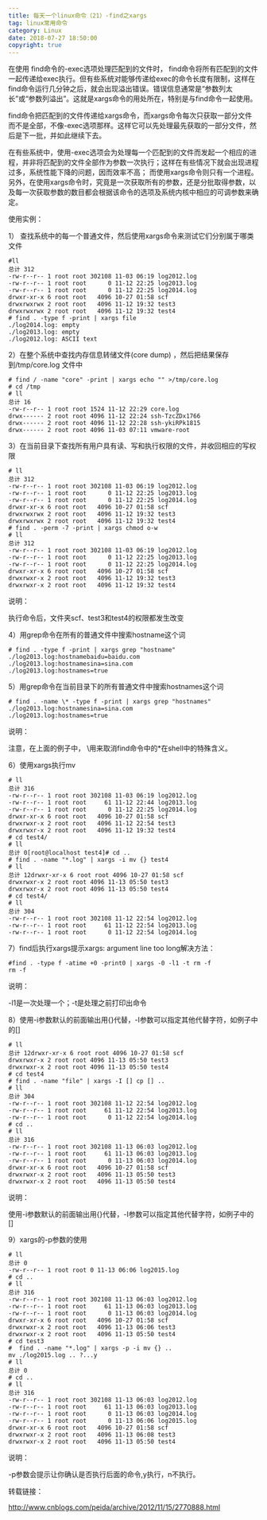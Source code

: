 ```yaml
---
title: 每天一个linux命令（21）-find之xargs
tag: linux常用命令
category: Linux
date: 2018-07-27 18:50:00
copyright: true
---
```


在使用 find命令的-exec选项处理匹配到的文件时， find命令将所有匹配到的文件一起传递给exec执行。但有些系统对能够传递给exec的命令长度有限制，这样在find命令运行几分钟之后，就会出现溢出错误。错误信息通常是“参数列太长”或“参数列溢出”。这就是xargs命令的用处所在，特别是与find命令一起使用。  

<!--more-->

find命令把匹配到的文件传递给xargs命令，而xargs命令每次只获取一部分文件而不是全部，不像-exec选项那样。这样它可以先处理最先获取的一部分文件，然后是下一批，并如此继续下去。  

在有些系统中，使用-exec选项会为处理每一个匹配到的文件而发起一个相应的进程，并非将匹配到的文件全部作为参数一次执行；这样在有些情况下就会出现进程过多，系统性能下降的问题，因而效率不高； 而使用xargs命令则只有一个进程。另外，在使用xargs命令时，究竟是一次获取所有的参数，还是分批取得参数，以及每一次获取参数的数目都会根据该命令的选项及系统内核中相应的可调参数来确定。

使用实例：

1） 查找系统中的每一个普通文件，然后使用xargs命令来测试它们分别属于哪类文件 

```
#ll
总计 312
-rw-r--r-- 1 root root 302108 11-03 06:19 log2012.log
-rw-r--r-- 1 root root      0 11-12 22:25 log2013.log
-rw-r--r-- 1 root root      0 11-12 22:25 log2014.log
drwxr-xr-x 6 root root   4096 10-27 01:58 scf
drwxrwxrwx 2 root root   4096 11-12 19:32 test3
drwxrwxrwx 2 root root   4096 11-12 19:32 test4
# find . -type f -print | xargs file
./log2014.log: empty
./log2013.log: empty
./log2012.log: ASCII text
```

2）在整个系统中查找内存信息转储文件(core dump) ，然后把结果保存到/tmp/core.log 文件中

```
# find / -name "core" -print | xargs echo "" >/tmp/core.log
# cd /tmp
# ll
总计 16
-rw-r--r-- 1 root root 1524 11-12 22:29 core.log
drwx------ 2 root root 4096 11-12 22:24 ssh-TzcZDx1766
drwx------ 2 root root 4096 11-12 22:28 ssh-ykiRPk1815
drwx------ 2 root root 4096 11-03 07:11 vmware-root
```

3）在当前目录下查找所有用户具有读、写和执行权限的文件，并收回相应的写权限

```
# ll
总计 312
-rw-r--r-- 1 root root 302108 11-03 06:19 log2012.log
-rw-r--r-- 1 root root      0 11-12 22:25 log2013.log
-rw-r--r-- 1 root root      0 11-12 22:25 log2014.log
drwxr-xr-x 6 root root   4096 10-27 01:58 scf
drwxrwxrwx 2 root root   4096 11-12 19:32 test3
drwxrwxrwx 2 root root   4096 11-12 19:32 test4
# find . -perm -7 -print | xargs chmod o-w
# ll
总计 312
-rw-r--r-- 1 root root 302108 11-03 06:19 log2012.log
-rw-r--r-- 1 root root      0 11-12 22:25 log2013.log
-rw-r--r-- 1 root root      0 11-12 22:25 log2014.log
drwxr-xr-x 6 root root   4096 10-27 01:58 scf
drwxrwxr-x 2 root root   4096 11-12 19:32 test3
drwxrwxr-x 2 root root   4096 11-12 19:32 test4
```

说明：

执行命令后，文件夹scf、test3和test4的权限都发生改变

4）用grep命令在所有的普通文件中搜索hostname这个词

```
# find . -type f -print | xargs grep "hostname"
./log2013.log:hostnamebaidu=baidu.com
./log2013.log:hostnamesina=sina.com
./log2013.log:hostnames=true
```

5）用grep命令在当前目录下的所有普通文件中搜索hostnames这个词

```
# find . -name \* -type f -print | xargs grep "hostnames"
./log2013.log:hostnamesina=sina.com
./log2013.log:hostnames=true
```

说明：

注意，在上面的例子中， \用来取消find命令中的*在shell中的特殊含义。  

6）使用xargs执行mv 

```
# ll
总计 316
-rw-r--r-- 1 root root 302108 11-03 06:19 log2012.log
-rw-r--r-- 1 root root     61 11-12 22:44 log2013.log
-rw-r--r-- 1 root root      0 11-12 22:25 log2014.log
drwxr-xr-x 6 root root   4096 10-27 01:58 scf
drwxrwxr-x 2 root root   4096 11-12 22:54 test3
drwxrwxr-x 2 root root   4096 11-12 19:32 test4
# cd test4/
# ll
总计 0[root@localhost test4]# cd ..
# find . -name "*.log" | xargs -i mv {} test4
# ll
总计 12drwxr-xr-x 6 root root 4096 10-27 01:58 scf
drwxrwxr-x 2 root root 4096 11-13 05:50 test3
drwxrwxr-x 2 root root 4096 11-13 05:50 test4
# cd test4/
# ll
总计 304
-rw-r--r-- 1 root root 302108 11-12 22:54 log2012.log
-rw-r--r-- 1 root root     61 11-12 22:54 log2013.log
-rw-r--r-- 1 root root      0 11-12 22:54 log2014.log
```

7）find后执行xargs提示xargs: argument line too long解决方法：

```
#find . -type f -atime +0 -print0 | xargs -0 -l1 -t rm -f
rm -f 
```

说明：

-l1是一次处理一个；-t是处理之前打印出命令

8）使用-i参数默认的前面输出用{}代替，-I参数可以指定其他代替字符，如例子中的[] 

```
# ll
总计 12drwxr-xr-x 6 root root 4096 10-27 01:58 scf
drwxrwxr-x 2 root root 4096 11-13 05:50 test3
drwxrwxr-x 2 root root 4096 11-13 05:50 test4
# cd test4
# find . -name "file" | xargs -I [] cp [] ..
# ll
总计 304
-rw-r--r-- 1 root root 302108 11-12 22:54 log2012.log
-rw-r--r-- 1 root root     61 11-12 22:54 log2013.log
-rw-r--r-- 1 root root      0 11-12 22:54 log2014.log
# cd ..
# ll
总计 316
-rw-r--r-- 1 root root 302108 11-13 06:03 log2012.log
-rw-r--r-- 1 root root     61 11-13 06:03 log2013.log
-rw-r--r-- 1 root root      0 11-13 06:03 log2014.log
drwxr-xr-x 6 root root   4096 10-27 01:58 scf
drwxrwxr-x 2 root root   4096 11-13 05:50 test3
drwxrwxr-x 2 root root   4096 11-13 05:50 test4
```

说明：

使用-i参数默认的前面输出用{}代替，-I参数可以指定其他代替字符，如例子中的[] 

9）xargs的-p参数的使用

```
# ll
总计 0
-rw-r--r-- 1 root root 0 11-13 06:06 log2015.log
# cd ..
# ll
总计 316
-rw-r--r-- 1 root root 302108 11-13 06:03 log2012.log
-rw-r--r-- 1 root root     61 11-13 06:03 log2013.log
-rw-r--r-- 1 root root      0 11-13 06:03 log2014.log
drwxr-xr-x 6 root root   4096 10-27 01:58 scf
drwxrwxr-x 2 root root   4096 11-13 06:06 test3
drwxrwxr-x 2 root root   4096 11-13 05:50 test4
# cd test3
#  find . -name "*.log" | xargs -p -i mv {} ..
mv ./log2015.log .. ?...y
# ll
总计 0
# cd ..
# ll
总计 316
-rw-r--r-- 1 root root 302108 11-13 06:03 log2012.log
-rw-r--r-- 1 root root     61 11-13 06:03 log2013.log
-rw-r--r-- 1 root root      0 11-13 06:03 log2014.log
-rw-r--r-- 1 root root      0 11-13 06:06 log2015.log
drwxr-xr-x 6 root root   4096 10-27 01:58 scf
drwxrwxr-x 2 root root   4096 11-13 06:08 test3
drwxrwxr-x 2 root root   4096 11-13 05:50 test4
```

说明：

-p参数会提示让你确认是否执行后面的命令,y执行，n不执行。

转载链接：

http://www.cnblogs.com/peida/archive/2012/11/15/2770888.html